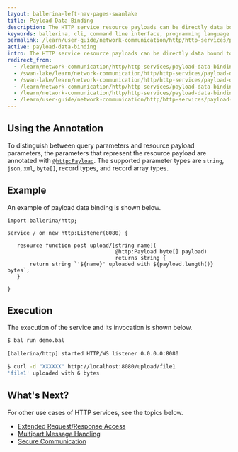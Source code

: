 ```yaml
---
layout: ballerina-left-nav-pages-swanlake
title: Payload Data Binding
description: The HTTP service resource payloads can be directly data bound to the resource function parameters. 
keywords: ballerina, cli, command line interface, programming language
permalink: /learn/user-guide/network-communication/http/http-services/payload-data-binding/
active: payload-data-binding
intro: The HTTP service resource payloads can be directly data bound to the resource function parameters.
redirect_from:
  - /learn/network-communication/http/http-services/payload-data-binding
  - /swan-lake/learn/network-communication/http/http-services/payload-data-binding/
  - /swan-lake/learn/network-communication/http/http-services/payload-data-binding
  - /learn/network-communication/http/http-services/payload-data-binding/
  - /learn/network-communication/http/http-services/payload-data-binding
  - /learn/user-guide/network-communication/http/http-services/payload-data-binding
---
```


## Using the Annotation

To distinguish between query parameters and resource payload parameters, the parameters that represent the resource payload are annotated with [`@http:Payload`](https://docs.central.ballerina.io/ballerina/http/latest/http/annotations#Payload). The supported parameter types are `string`, `json`, `xml`, `byte[]`, record types, and record array types. 

## Example

An example of payload data binding is shown below.

```ballerina
import ballerina/http;
 
service / on new http:Listener(8080) {
 
   resource function post upload/[string name](
                                  @http:Payload byte[] payload)
                                  returns string {
       return string `'${name}' uploaded with ${payload.length()} bytes`;
   }
 
}
```

## Execution

The execution of the service and its invocation is shown below.

```bash
$ bal run demo.bal
 
[ballerina/http] started HTTP/WS listener 0.0.0.0:8080

$ curl -d "XXXXXX" http://localhost:8080/upload/file1
'file1' uploaded with 6 bytes
```

## What's Next?

For other use cases of HTTP services, see the topics below.

- [Extended Request/Response Access](/learn/network-communication/http/http-services/extended-request-response-access/)
- [Multipart Message Handling](/learn/network-communication/http/http-services/multipart-message-handling/)
- [Secure Communication](/learn/network-communication/http/http-services/secure-communication/)

<style> #tree-expand-all, #tree-collapse-all, .cTocElements {display:none;} .cGitButtonContainer {padding-left: 40px;} </style>